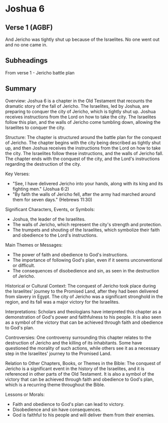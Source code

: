 # Joshua 6

## Verse 1 (AGBF)

And Jericho was tightly shut up because of the Israelites. No one went out and no one came in.

## Subheadings

From verse 1 - Jericho battle plan

## Summary

Overview:
Joshua 6 is a chapter in the Old Testament that recounts the dramatic story of the fall of Jericho. The Israelites, led by Joshua, are preparing to conquer the city of Jericho, which is tightly shut up. Joshua receives instructions from the Lord on how to take the city. The Israelites follow this plan, and the walls of Jericho come tumbling down, allowing the Israelites to conquer the city.

Structure:
The chapter is structured around the battle plan for the conquest of Jericho. The chapter begins with the city being described as tightly shut up, and then Joshua receives the instructions from the Lord on how to take the city. The Israelites follow these instructions, and the walls of Jericho fall. The chapter ends with the conquest of the city, and the Lord's instructions regarding the destruction of the city.

Key Verses:
- "See, I have delivered Jericho into your hands, along with its king and its fighting men." (Joshua 6:2)
- "By faith the walls of Jericho fell, after the army had marched around them for seven days." (Hebrews 11:30)

Significant Characters, Events, or Symbols:
- Joshua, the leader of the Israelites.
- The walls of Jericho, which represent the city's strength and protection.
- The trumpets and shouting of the Israelites, which symbolize their faith and obedience to the Lord's instructions.

Main Themes or Messages:
- The power of faith and obedience to God's instructions.
- The importance of following God's plan, even if it seems unconventional or difficult.
- The consequences of disobedience and sin, as seen in the destruction of Jericho.

Historical or Cultural Context:
The conquest of Jericho took place during the Israelites' journey to the Promised Land, after they had been delivered from slavery in Egypt. The city of Jericho was a significant stronghold in the region, and its fall was a major victory for the Israelites.

Interpretations:
Scholars and theologians have interpreted this chapter as a demonstration of God's power and faithfulness to his people. It is also seen as a symbol of the victory that can be achieved through faith and obedience to God's plan.

Controversies:
One controversy surrounding this chapter relates to the destruction of Jericho and the killing of its inhabitants. Some have questioned the morality of such actions, while others see it as a necessary step in the Israelites' journey to the Promised Land.

Relation to Other Chapters, Books, or Themes in the Bible:
The conquest of Jericho is a significant event in the history of the Israelites, and it is referenced in other parts of the Old Testament. It is also a symbol of the victory that can be achieved through faith and obedience to God's plan, which is a recurring theme throughout the Bible.

Lessons or Morals:
- Faith and obedience to God's plan can lead to victory.
- Disobedience and sin have consequences.
- God is faithful to his people and will deliver them from their enemies.